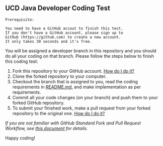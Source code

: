 ## UCD Java Developer Coding Test

```
Prerequisite:

You need to have a GitHub accout to finish this test.
If you don't have a GitHub account, please sign up to 
GitHub (https://github.com) to create a new account. 
It only takes 30 seconds and it's free.
```

You will be assigned a developer branch in this repository and you should do all your coding on that branch. Please follow the steps below to finish this coding test:

1. Fork this repository to your GitHub account. [How do I do it?](https://help.github.com/articles/fork-a-repo/)
2. Clone the forked repository to your computer.
3. Checkout the branch that is assigned to you, read the coding requirements in [README.md](https://github.com/talent-seeker/java-interview/tree/topic), and make implementation as per requirements.
4. Commit all your code changes (on your branch) and push them to your forked GitHub repository.
5. To submit your finished work, make a pull request from your forked repository to the original one. [How do I do it?](https://help.github.com/articles/using-pull-requests/)

*If you are not familiar with GitHub Standard Fork and Pull Request Workflow, 
see [this document](https://gist.github.com/Chaser324/ce0505fbed06b947d962) for details.*

Happy coding!